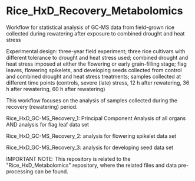# Rice_HxD_Recovery_Metabolomics
Workflow for statistical analysis of GC-MS data from field-grown rice collected during rewatering after exposure to combined drought and heat stress

Experimental design: three-year field experiment; 
three rice cultivars with different tolerance to drought and heat stress used; 
combined drought and heat stress imposed at either the flowering or early grain-filling stage; 
flag leaves, flowering spikelets, and developing seeds collected from control and combined drought and heat stress treatments; 
samples collected at different time points (controls, severe (late) stress, 12 h after rewatering, 36 h after rewatering, 60 h after rewatering)

This workflow focuses on the analysis of samples collected during the recovery (rewatering) period.


Rice_HxD_GC-MS_Recovery_1: Principal Component Analysis of all organs AND analysis for flag leaf data set

Rice_HxD_GC-MS_Recovery_2: analysis for flowering spikelet data set

Rice_HxD_GC-MS_Recovery_3: analysis for developing seed data set


IMPORTANT NOTE: This repository is related to the "Rice_HxD_Metabolomics" repository, where the related files and data pre-processing can be found.
